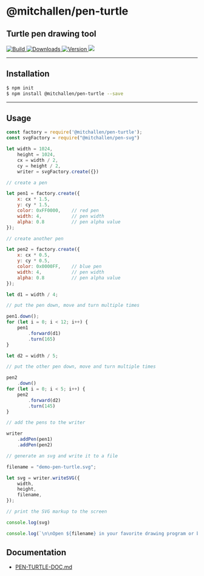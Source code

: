 @mitchallen/pen-turtle
==
Turtle pen drawing tool
--
<p>

<a href="https://npmjs.org/package/@mitchallen/pen-turtle">
    <img src="https://img.shields.io/github/actions/workflow/status/mitchallen/drawing-kit/check.yaml" alt="Build">
</a>

<a href="https://npmjs.org/package/@mitchallen/pen-turtle">
    <img src="http://img.shields.io/npm/dt/@mitchallen/pen-turtle.svg?style=flat-square" alt="Downloads">
</a>

  <a href="https://npmjs.org/package/@mitchallen/pen-turtle">
    <img src="http://img.shields.io/npm/v/@mitchallen/pen-turtle.svg?style=flat-square" alt="Version">
  </a>
  
  <a href="https://npmjs.org/package/@mitchallen/pen-turtle">
    <img src="https://img.shields.io/github/license/mitchallen/drawing-kit.svg">
  </a>
  
</p>

* * *

## Installation

```sh
$ npm init
$ npm install @mitchallen/pen-turtle --save
```

* * *

## Usage

```js
const factory = require('@mitchallen/pen-turtle');
const svgFactory = require("@mitchallen/pen-svg")

let width = 1024,
    height = 1024,
    cx = width / 2,
    cy = height / 2,
    writer = svgFactory.create({})

// create a pen

let pen1 = factory.create({
    x: cx * 1.5,
    y: cy * 1.5,
    color: 0xFF0000,    // red pen
    width: 4,           // pen width 
    alpha: 0.8          // pen alpha value
});

// create another pen

let pen2 = factory.create({
    x: cx * 0.5,
    y: cy * 0.5,
    color: 0x0000FF,    // blue pen
    width: 4,           // pen width 
    alpha: 0.8          // pen alpha value
});

let d1 = width / 4;

// put the pen down, move and turn multiple times

pen1.down();
for (let i = 0; i < 12; i++) {
    pen1
        .forward(d1)
        .turn(165)
}

let d2 = width / 5;

// put the other pen down, move and turn multiple times

pen2
    .down()
for (let i = 0; i < 5; i++) {
    pen2
        .forward(d2)
        .turn(145)
}

// add the pens to the writer

writer
    .addPen(pen1)
    .addPen(pen2)

// generate an svg and write it to a file

filename = "demo-pen-turtle.svg";

let svg = writer.writeSVG({
    width,
    height,
    filename,
});

// print the SVG markup to the screen

console.log(svg)

console.log(`\n\nOpen ${filename} in your favorite drawing program or browser.\n\n`)

```

## Documentation

* [PEN-TURTLE-DOC.md](https://github.com/mitchallen/drawing-kit/blob/main/packages/pen-turtle/PEN-TURTLE-DOC.md)
